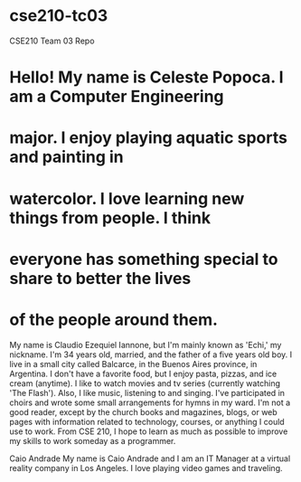 # cse210-tc03
CSE210 Team 03 Repo

# Hello! My name is Celeste Popoca. I am a Computer Engineering
#  major. I enjoy playing aquatic sports and painting in
#  watercolor. I love learning new things from people. I think
#  everyone has something special to share to better the lives
#  of the people around them.

My name is Claudio Ezequiel Iannone, but I'm mainly known as 'Echi,' my nickname. 
I'm 34 years old, married, and the father of a five years old boy. 
I live in a small city called Balcarce, in the Buenos Aires province, in Argentina. 
I don't have a favorite food, but I enjoy pasta, pizzas, and ice cream (anytime). 
I like to watch movies and tv series (currently watching 'The Flash'). Also, I like music, listening to and singing. 
I've participated in choirs and wrote some small arrangements for hymns in my ward. 
I'm not a good reader, except by the church books and magazines, blogs, or web pages with information related to technology, 
courses, or anything I could use to work. From CSE 210, I hope to learn as much as possible to improve my skills to work someday as a programmer.

Caio Andrade
My name is Caio Andrade and I am an IT Manager at a virtual reality company in Los Angeles.
I love playing video games and traveling.

